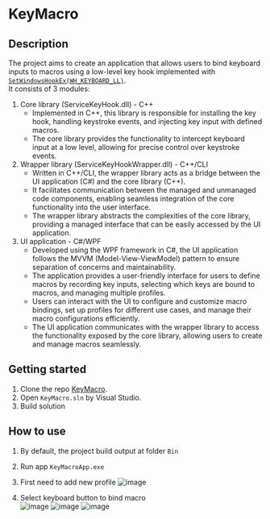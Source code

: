 # KeyMacro
## Description
The project aims to create an application that allows users to bind keyboard inputs to macros using a low-level key hook implemented with [`SetWindowsHookEx(WH_KEYBOARD_LL)`](https://learn.microsoft.com/en-us/windows/win32/api/winuser/nf-winuser-setwindowshookexw).</br>
It consists of 3 modules:
1. Core library (ServiceKeyHook.dll) - C++
   - Implemented in C++, this library is responsible for installing the key hook, handling keystroke events, and injecting key input with defined macros.
   - The core library provides the functionality to intercept keyboard input at a low level, allowing for precise control over keystroke events.
2. Wrapper library (ServiceKeyHookWrapper.dll) - C++/CLI
   - Written in C++/CLI, the wrapper library acts as a bridge between the UI application (C#) and the core library (C++).
   - It facilitates communication between the managed and unmanaged code components, enabling seamless integration of the core functionality into the user interface.
   - The wrapper library abstracts the complexities of the core library, providing a managed interface that can be easily accessed by the UI application.
3.  UI application - C#/WPF
    - Developed using the WPF framework in C#, the UI application follows the MVVM (Model-View-ViewModel) pattern to ensure separation of concerns and maintainability.
    - The application provides a user-friendly interface for users to define macros by recording key inputs, selecting which keys are bound to macros, and managing multiple profiles.
    - Users can interact with the UI to configure and customize macro bindings, set up profiles for different use cases, and manage their macro configurations efficiently.
    - The UI application communicates with the wrapper library to access the functionality exposed by the core library, allowing users to create and manage macros seamlessly.
  
## Getting started
1. Clone the repo [KeyMacro](https://github.com/tdthanhdat93/KeyMacro.git).
2. Open `KeyMacro.sln` by Visual Studio.
3. Build solution

## How to use
1. By default, the project build output at folder `Bin`
2. Run app `KeyMacroApp.exe`
3. First need to add new profile
   ![image](https://github.com/tdthanhdat93/KeyMacro/assets/104155665/8b709837-9e79-409c-8c51-f1981105d16e)
   
4. Select keyboard button to bind macro</br>
   ![image](https://github.com/tdthanhdat93/KeyMacro/assets/104155665/adc778da-79de-49c8-a062-e90b2c1e7a8b)
   ![image](https://github.com/tdthanhdat93/KeyMacro/assets/104155665/df281317-5176-4f6c-a36c-4377a666f4b1)
   ![image](https://github.com/tdthanhdat93/KeyMacro/assets/104155665/a25504c4-9d90-457b-b5de-4045907607a4)


   
